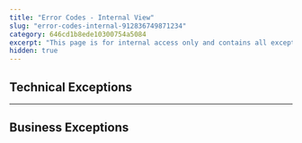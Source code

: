```yaml
---
title: "Error Codes - Internal View"
slug: "error-codes-internal-912836749871234"
category: 646cd1b8ede10300754a5084
excerpt: "This page is for internal access only and contains all exceptions in our system."
hidden: true
---
```


## Technical Exceptions

<x-slot key="technicalExceptions" />

***

## Business Exceptions

<x-slot key="businessExceptions" />

